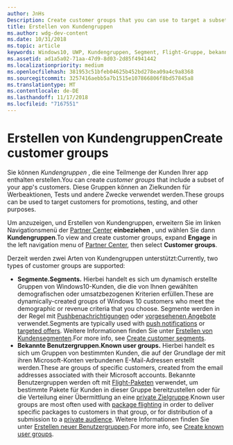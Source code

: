 ```yaml
---
author: JnHs
Description: Create customer groups that you can use to target a subset of your app's customer base for promotions, testing, or other purposes.
title: Erstellen von Kundengruppen
ms.author: wdg-dev-content
ms.date: 10/31/2018
ms.topic: article
keywords: Windows10, UWP, Kundengruppen, Segment, Flight-Gruppe, bekannte Benutzergruppe
ms.assetid: ad1a5a02-71aa-47d9-8d03-2d85f4941442
ms.localizationpriority: medium
ms.openlocfilehash: 381953c51bfeb04625b452bd278ea09a4c9a8368
ms.sourcegitcommit: 3257416aebb5a7b1515e107866806f8bd57845a8
ms.translationtype: MT
ms.contentlocale: de-DE
ms.lasthandoff: 11/17/2018
ms.locfileid: "7167551"
---
```

# <a name="create-customer-groups"></a><span data-ttu-id="6c0f8-103">Erstellen von Kundengruppen</span><span class="sxs-lookup"><span data-stu-id="6c0f8-103">Create customer groups</span></span>

<span data-ttu-id="6c0f8-104">Sie können *Kundengruppen* , die eine Teilmenge der Kunden Ihrer app enthalten erstellen.</span><span class="sxs-lookup"><span data-stu-id="6c0f8-104">You can create *customer groups* that include a subset of your app's customers.</span></span> <span data-ttu-id="6c0f8-105">Diese Gruppen können an Zielkunden für Werbeaktionen, Tests und andere Zwecke verwendet werden.</span><span class="sxs-lookup"><span data-stu-id="6c0f8-105">These groups can be used to target customers for promotions, testing, and other purposes.</span></span>

<span data-ttu-id="6c0f8-106">Um anzuzeigen, und Erstellen von Kundengruppen, erweitern Sie im linken Navigationsmenü der [Partner Center](https://partner.microsoft.com/dashboard) **einbeziehen** , und wählen Sie dann **Kundengruppen**.</span><span class="sxs-lookup"><span data-stu-id="6c0f8-106">To view and create customer groups, expand **Engage** in the left navigation menu of [Partner Center](https://partner.microsoft.com/dashboard), then select **Customer groups**.</span></span>

<span data-ttu-id="6c0f8-107">Derzeit werden zwei Arten von Kundengruppen unterstützt:</span><span class="sxs-lookup"><span data-stu-id="6c0f8-107">Currently, two types of customer groups are supported:</span></span>

- **<span data-ttu-id="6c0f8-108">Segmente.</span><span class="sxs-lookup"><span data-stu-id="6c0f8-108">Segments.</span></span>** <span data-ttu-id="6c0f8-109">Hierbei handelt es sich um dynamisch erstellte Gruppen von Windows10-Kunden, die die von Ihnen gewählten demografischen oder umsatzbezogenen Kriterien erfüllen.</span><span class="sxs-lookup"><span data-stu-id="6c0f8-109">These are dynamically-created groups of Windows 10 customers who meet the demographic or revenue criteria that you choose.</span></span> <span data-ttu-id="6c0f8-110">Segmente werden in der Regel mit [Pushbenachrichtigungen](send-push-notifications-to-your-apps-customers.md) oder [vorgesehenen Angebote](use-targeted-offers-to-maximize-engagement-and-conversions.md) verwendet.</span><span class="sxs-lookup"><span data-stu-id="6c0f8-110">Segments are typically used with [push notifications](send-push-notifications-to-your-apps-customers.md) or [targeted offers](use-targeted-offers-to-maximize-engagement-and-conversions.md).</span></span> <span data-ttu-id="6c0f8-111">Weitere Informationen finden Sie unter [Erstellen von Kundensegmenten](create-customer-segments.md).</span><span class="sxs-lookup"><span data-stu-id="6c0f8-111">For more info, see [Create customer segments](create-customer-segments.md).</span></span>
- **<span data-ttu-id="6c0f8-112">Bekannte Benutzergruppen.</span><span class="sxs-lookup"><span data-stu-id="6c0f8-112">Known user groups.</span></span>** <span data-ttu-id="6c0f8-113">Hierbei handelt es sich um Gruppen von bestimmten Kunden, die auf der Grundlage der mit ihren Microsoft-Konten verbundenen E-Mail-Adressen erstellt werden.</span><span class="sxs-lookup"><span data-stu-id="6c0f8-113">These are groups of specific customers, created from the email addresses associated with their Microsoft accounts.</span></span> <span data-ttu-id="6c0f8-114">Bekannte Benutzergruppen werden oft mit [Flight-Paketen](package-flights.md) verwendet, um bestimmte Pakete für Kunden in dieser Gruppe bereitzustellen oder für die Verteilung einer Übermittlung an eine [private Zielgruppe](choose-visibility-options.md#audience).</span><span class="sxs-lookup"><span data-stu-id="6c0f8-114">Known user groups are most often used with [package flighting](package-flights.md) in order to deliver specific packages to customers in that group, or for distribution of a submission to a [private audience](choose-visibility-options.md#audience).</span></span> <span data-ttu-id="6c0f8-115">Weitere Informationen finden Sie unter [Erstellen neuer Benutzergruppen](create-known-user-groups.md).</span><span class="sxs-lookup"><span data-stu-id="6c0f8-115">For more info, see [Create known user groups](create-known-user-groups.md).</span></span>
